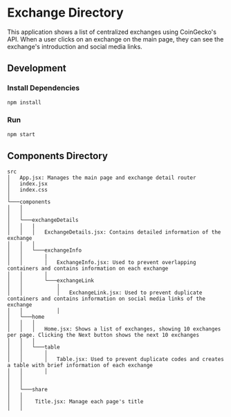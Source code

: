 # Exchange Directory

This application shows a list of centralized exchanges using CoinGecko's API. When a user clicks on an exchange on the main page, they can see the exchange's introduction and social media links.

## Development

### Install Dependencies

```bash
npm install
```

### Run

```bash
npm start
```

## Components Directory
```
src
│   App.jsx: Manages the main page and exchange detail router
│   index.jsx
│   index.css   
│
└───components
│   │
│   │
│   └───exchangeDetails
│   │   |
│   │   │   ExchangeDetails.jsx: Contains detailed information of the exchange
│   │   │   
│   │   └───exchangeInfo  
│   │       |
│   │       │   ExchangeInfo.jsx: Used to prevent overlapping containers and contains information on each exchange
│   │       │
│   │       └───exchangeLink
│   │           │
│   │           │   ExchangeLink.jsx: Used to prevent duplicate containers and contains information on social media links of the exchange
│   │           │
│   └───home
│   │   │
│   │   │   Home.jsx: Shows a list of exchanges, showing 10 exchanges per page. Clicking the Next button shows the next 10 exchanges
│   │   │   
│   │   └───table
│   │       │   
│   │       │   Table.jsx: Used to prevent duplicate codes and creates a table with brief information of each exchange
│   │       │ 
│   │  
│   │  
│   └───share
│   │
│   │    Title.jsx: Manage each page's title
│   │
```
